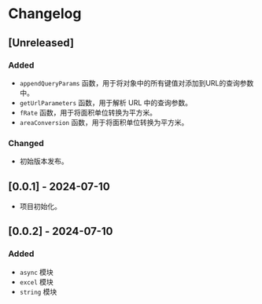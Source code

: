 # Changelog

## [Unreleased]

### Added
- `appendQueryParams` 函数，用于将对象中的所有键值对添加到URL的查询参数中。
- `getUrlParameters` 函数，用于解析 URL 中的查询参数。
- `fRate` 函数，用于将面积单位转换为平方米。
- `areaConversion` 函数，用于将面积单位转换为平方米。

### Changed
- 初始版本发布。

## [0.0.1] - 2024-07-10
- 项目初始化。


## [0.0.2] - 2024-07-10

### Added
- `async` 模块
- `excel` 模块
- `string` 模块
